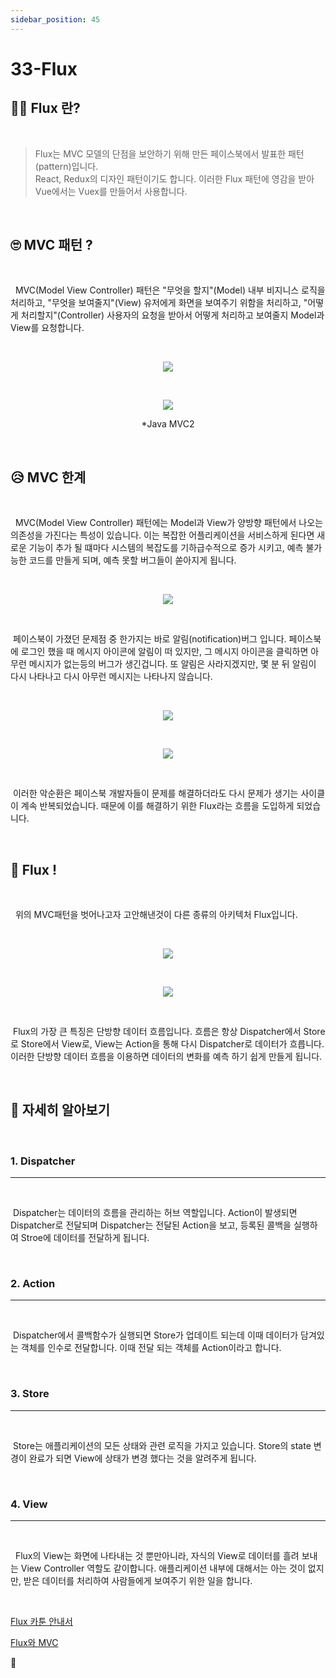 ```yaml
---
sidebar_position: 45
---
```

# 33-Flux

## 🤷‍♀️ Flux 란?

<br/>

> Flux는 MVC 모델의 단점을 보안하기 위해 만든 페이스북에서 발표한 패턴(pattern)입니다.  
> React, Redux의 디자인 패턴이기도 합니다. 이러한 Flux 패턴에 영감을 받아 Vue에서는 Vuex를 만들어서 사용합니다.

<br/>

## 🙄 MVC 패턴 ?

<br/>

&nbsp; MVC(Model View Controller) 패턴은 "무엇을 할지"(Model) 내부 비지니스 로직을 처리하고, "무엇을 보여줄지"(View) 유저에게 화면을 보여주기 위함을 처리하고, "어떻게 처리할지"(Controller) 사용자의 요청을 받아서 어떻게 처리하고 보여줄지 Model과 View를 요청합니다.

<br/>

<p align="center"><img src="https://velopert.com/wp-content/uploads/2016/04/MVC.png"/></p>

<br/>

<p align="center"><img src="https://t1.daumcdn.net/cfile/tistory/2311AC46521AF3E80A"/></p>
<p align="center">*Java MVC2</p>

<br/>

## 😥 MVC 한계

<br/>

&nbsp; MVC(Model View Controller) 패턴에는 Model과 View가 양방향 패턴에서 나오는 의존성을 가진다는 특성이 있습니다. 이는 복잡한 어플리케이션을 서비스하게 된다면 새로운 기능이 추가 될 떄마다 시스템의 복잡도를 기하급수적으로 증가 시키고, 예측 불가능한 코드를 만들게 되며, 예측 못할 버그들이 쏟아지게 됩니다.

<br/>

<p align="center"><img src="https://img1.daumcdn.net/thumb/R1280x0/?scode=mtistory2&fname=https%3A%2F%2Fblog.kakaocdn.net%2Fdn%2FALrHe%2FbtqBTMSuHfN%2FZlW9i9ET34e90APgCRChk1%2Fimg.png"/></p>

<br/>

&nbsp;페이스북이 가졌던 문제점 중 한가지는 바로 알림(notification)버그 입니다. 페이스북에 로그인 했을 때 메시지 아이콘에 알림이 떠 있지만, 그 메시지 아이콘을 클릭하면 아무런 메시지가 없는등의 버그가 생긴겁니다. 또 알림은 사라지겠지만, 몇 분 뒤 알림이 다시 나타나고 다시 아무런 메시지는 나타나지 않습니다.

<br/>

<p align="center"><img src="https://img1.daumcdn.net/thumb/R1280x0/?scode=mtistory2&fname=https%3A%2F%2Fblog.kakaocdn.net%2Fdn%2FAeyYk%2FbtqBO7RutbO%2FjF8wxI6kwsXxKk2Qg6D5dk%2Fimg.png"/></p>

<br/>

<p align="center"><img src="https://img1.daumcdn.net/thumb/R1280x0/?scode=mtistory2&fname=https%3A%2F%2Fblog.kakaocdn.net%2Fdn%2Fekb6k6%2Fbtq2trClwna%2FZjKvGYAwkIpIravAIGwBd0%2Fimg.png"/></p>

<br/>

&nbsp;이러한 악순환은 페이스북 개발자들이 문제를 해결하더라도 다시 문제가 생기는 사이클이 계속 반복되었습니다.
때문에 이를 해결하기 위한 Flux라는 흐름을 도입하게 되었습니다.

<br/>

## 🙏 Flux !

<br/>

&nbsp; 위의 MVC패턴을 벗어나고자 고안해낸것이 다른 종류의 아키텍처 Flux입니다.

<br/>

<p align="center"><img src="https://img1.daumcdn.net/thumb/R1280x0/?scode=mtistory2&fname=https%3A%2F%2Fblog.kakaocdn.net%2Fdn%2FlmfPW%2FbtqBQnTPgIs%2FZ1jmHHdNcOTNiu93kQ9gMk%2Fimg.png"/></p>

<br/>

<p align="center"><img src="https://img1.daumcdn.net/thumb/R1280x0/?scode=mtistory2&fname=https%3A%2F%2Fblog.kakaocdn.net%2Fdn%2Fbr7Ob3%2Fbtq2ryaSMx3%2FPKrNxFuaeHSgRxusCmCur1%2Fimg.png"/></p>

<br/>

&nbsp;Flux의 가장 큰 특징은 단방향 데이터 흐름입니다. 흐름은 항상 Dispatcher에서 Store로 Store에서 View로, View는 Action을 통해 다시 Dispatcher로 데이터가 흐릅니다. 이러한 단방향 데이터 흐름을 이용하면 데이터의 변화를 예측 하기 쉽게 만들게 됩니다.

<br/>

## 👀 자세히 알아보기

<br/>

### 1. Dispatcher

---

<br/>

&nbsp;Dispatcher는 데이터의 흐름을 관리하는 허브 역할입니다. Action이 발생되면 Dispatcher로 전달되며 Dispatcher는 전달된 Action을 보고, 등록된 콜백을 실행하여 Stroe에 데이터를 전달하게 됩니다.

<br/>

### 2. Action

---

<br/>

&nbsp;Dispatcher에서 콜백함수가 실행되면 Store가 업데이트 되는데 이때 데이터가 담겨있는 객체를 인수로 전달합니다. 이때 전달 되는 객체를 Action이라고 합니다.

<br/>

### 3. Store

---

<br/>

&nbsp;Store는 애플리케이션의 모든 상태와 관련 로직을 가지고 있습니다. Store의 state 변경이 완료가 되면 View에 상태가 변경 했다는 것을 알려주게 됩니다.

<br/>

### 4. View

---

<br/>

&nbsp; Flux의 View는 화면에 나타내는 것 뿐만아니라, 자식의 View로 데이터를 흘려 보내는 View Controller 역할도 같이합니다. 애플리케이션 내부에 대해서는 아는 것이 없지만, 받은 데이터를 처리하여 사람들에게 보여주기 위한 일을 합니다.

<br/>

[Flux 카툰 안내서](http://bestalign.github.io/2015/10/06/cartoon-guide-to-flux/)

[Flux와 MVC](https://beomy.tistory.com/44)

👋
